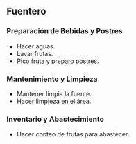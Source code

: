 ## Fuentero

### Preparación de Bebidas y Postres
- Hacer aguas.
- Lavar frutas.
- Pico fruta y preparo postres.

### Mantenimiento y Limpieza
- Mantener limpia la fuente.
- Hacer limpieza en el área.

### Inventario y Abastecimiento
- Hacer conteo de frutas para abastecer.
